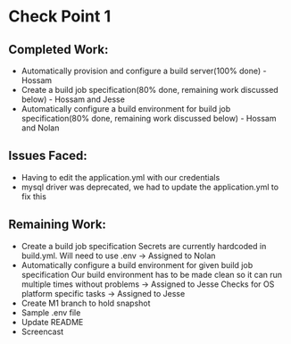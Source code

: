 # Check Point 1

## Completed Work:
* Automatically provision and configure a build server(100% done) - Hossam
* Create a build job specification(80% done, remaining work discussed below) - Hossam and Jesse
* Automatically configure a build environment for build job specification(80% done, remaining work discussed below) - Hossam and Nolan

## Issues Faced:
* Having to edit the application.yml with our credentials
* mysql driver was deprecated, we had to update the application.yml to fix this

## Remaining Work:
* Create a build job specification
Secrets are currently hardcoded in build.yml. Will need to use .env -> Assigned to Nolan
* Automatically configure a build environment for given build job specification
Our build environment has to be made clean so it can run multiple times without problems -> Assigned to Jesse
Checks for OS platform specific tasks -> Assigned to Jesse
* Create M1 branch to hold snapshot
* Sample .env file
* Update README
* Screencast
